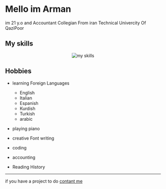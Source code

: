 # Mello im Arman

im 21 y.o and Accountant Collegian From iran
Technical Univercity Of QaziPoor

## My skills
<p align="center">
  <img src="https://skillicons.dev/icons?i=html,css,sass,gulp,js,php,mysql,git&perline=10" alt="my skills"/>
</p>

## Hobbies
- learning Foreign Languages
    - English
    - Italian
    - Espanish
    - Kurdish
    - Turkish
    - arabic

- playing piano
- creative Font writing
- coding
- accounting
- Reading History
---
if you have a project to do [contant me](mailto:parastooholding@gmail.com)
